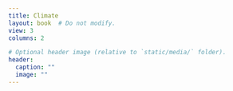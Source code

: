 ```yaml
---
title: Climate
layout: book  # Do not modify.
view: 3
columns: 2

# Optional header image (relative to `static/media/` folder).
header:
  caption: ""
  image: ""
---
```



